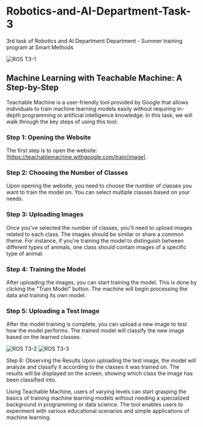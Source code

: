 # Robotics-and-AI-Department-Task-3
3rd task of Robotics and AI Department Department - Summer training program at Smart Methods

![ROS T3-1](https://github.com/H16Bw/Robotics-and-AI-Department-Task-3/assets/139852537/83dd8bdc-aeaa-4b87-8081-0bf7ff2630fc)


## Machine Learning with Teachable Machine: A Step-by-Step 
Teachable Machine is a user-friendly tool provided by Google that allows individuals to train machine learning models easily without requiring in-depth programming or artificial intelligence knowledge. In this task, we will walk through the key steps of using this tool:

### Step 1: Opening the Website
The first step is to open the website: [https://teachablemachine.withgoogle.com/train/image].

### Step 2: Choosing the Number of Classes
Upon opening the website, you need to choose the number of classes you want to train the model on. You can select multiple classes based on your needs.

### Step 3: Uploading Images
Once you've selected the number of classes, you'll need to upload images related to each class. The images should be similar or share a common theme. For instance, if you're training the model to distinguish between different types of animals, one class should contain images of a specific type of animal.

### Step 4: Training the Model
After uploading the images, you can start training the model. This is done by clicking the "Train Model" button. The machine will begin processing the data and training its own model.

### Step 5: Uploading a Test Image
After the model training is complete, you can upload a new image to test how the model performs. The trained model will classify the new image based on the learned classes.

![ROS T3-2](https://github.com/H16Bw/Robotics-and-AI-Department-Task-3/assets/139852537/fca83ae9-1ae0-4511-9984-311713bbcd21)
![ROS T3-3](https://github.com/H16Bw/Robotics-and-AI-Department-Task-3/assets/139852537/b0c42947-42ba-4b5a-bee9-69c9b66af2e5)



Step 6: Observing the Results
Upon uploading the test image, the model will analyze and classify it according to the classes it was trained on. The results will be displayed on the screen, showing which class the image has been classified into.

Using Teachable Machine, users of varying levels can start grasping the basics of training machine learning models without needing a specialized background in programming or data science. The tool enables users to experiment with various educational scenarios and simple applications of machine learning.
